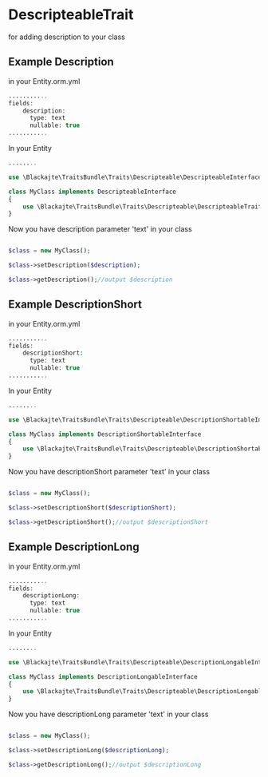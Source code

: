 DescripteableTrait
==================

for adding description to your class

Example Description
--------------------
in your Entity.orm.yml
```php
...........
fields:
    description:
      type: text
      nullable: true
...........
```

In your Entity
```php
........

use \Blackajte\TraitsBundle\Traits\Descripteable\DescripteableInterface;

class MyClass implements DescripteableInterface
{
	use \Blackajte\TraitsBundle\Traits\Descripteable\DescripteableTrait;
}

```

Now you have description parameter 'text' in your class
```php

$class = new MyClass();

$class->setDescription($description);

$class->getDescription();//output $description

```

Example DescriptionShort
-------------------------
in your Entity.orm.yml
```php
...........
fields:
    descriptionShort:
      type: text
      nullable: true
...........
```

In your Entity
```php
........

use \Blackajte\TraitsBundle\Traits\Descripteable\DescriptionShortableInterface;

class MyClass implements DescriptionShortableInterface
{
	use \Blackajte\TraitsBundle\Traits\Descripteable\DescriptionShortableTrait;
}

```

Now you have descriptionShort parameter 'text' in your class
```php

$class = new MyClass();

$class->setDescriptionShort($descriptionShort);

$class->getDescriptionShort();//output $descriptionShort

```

Example DescriptionLong
-------------------------
in your Entity.orm.yml
```php
...........
fields:
    descriptionLong:
      type: text
      nullable: true
...........
```

In your Entity
```php
........

use \Blackajte\TraitsBundle\Traits\Descripteable\DescriptionLongableInterface;

class MyClass implements DescriptionLongableInterface
{
	use \Blackajte\TraitsBundle\Traits\Descripteable\DescriptionLongableTrait;
}

```

Now you have descriptionLong parameter 'text' in your class
```php

$class = new MyClass();

$class->setDescriptionLong($descriptionLong);

$class->getDescriptionLong();//output $descriptionLong

```